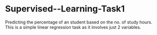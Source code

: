 # Supervised--Learning-Task1
Predicting the percentage of an student based on the no. of study hours. This is a simple linear regression task as it involves just 2 variables.
